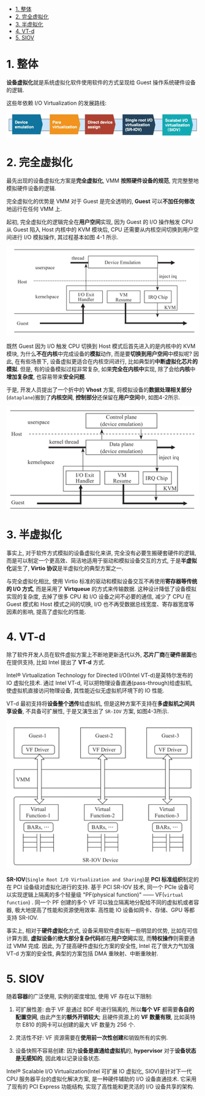 <!-- @import "[TOC]" {cmd="toc" depthFrom=1 depthTo=6 orderedList=false} -->

<!-- code_chunk_output -->

- [1. 整体](#1-整体)
- [2. 完全虚拟化](#2-完全虚拟化)
- [3. 半虚拟化](#3-半虚拟化)
- [4. VT-d](#4-vt-d)
- [5. SIOV](#5-siov)

<!-- /code_chunk_output -->

# 1. 整体

**设备虚拟化**就是系统虚拟化软件使用软件的方式呈现给 Guest 操作系统硬件设备的逻辑.

这些年依赖 I/O Virtualization 的发展路线:

![2023-02-28-13-27-43.png](./images/2023-02-28-13-27-43.png)

# 2. 完全虚拟化

最先出现的设备虚拟化方案是**完全虚拟化**, VMM **按照硬件设备的规范**, 完完整整地模拟硬件设备的逻辑.

完全虚拟化的优势是 VMM 对于 Guest 是完全透明的, **Guest** 可以**不加任何修改**地运行在任何 VMM 上.

起初, 完全虚拟化的逻辑完全在**用户空间**实现, 因为 Guest 的 I/O 操作触发 CPU 从 Guest 陷入 Host 内核中的 KVM 模块后, CPU 还需要从内核空间切换到用户空间进行 I/O 模拟操作, 其过程基本如图 4-1 所示.

![2024-09-20-11-59-36.png](./images/2024-09-20-11-59-36.png)

既然 Guest 因为 I/O 触发 CPU 切换到 Host 模式后首先进入的是内核中的 KVM 模块, 为什么**不在内核**中完成设备的**模拟**动作, 而是要**切换到用户空间**中模拟呢? 因此, 在有些场景下, 设备虚拟更适合在内核空间进行, 比如典型的**中断虚拟化芯片的模拟**. 但是, 有的设备模拟过程非常复杂, 如果**完全在内核中**实现, 除了会给**内核**中**增加复杂度**, 也容易带来**安全问题**.

于是, 开发人员提出了一个折中的 **Vhost** 方案, 将模拟设备的**数据处理相关部分**(`dataplane`)搬到了**内核空间**, **控制部分**还保留在**用户空间**中, 如图4-2所示.

![2024-09-20-12-07-20.png](./images/2024-09-20-12-07-20.png)

# 3. 半虚拟化

事实上, 对于软件方式模拟的设备虚拟化来讲, 完全没有必要生搬硬套硬件的逻辑, 而是可以制定一个更高效、简洁地适用于驱动和模拟设备交互的方式, 于是**半虚拟化**诞生了, **Virtio 协议**是半虚拟化的典型方案之一.

与完全虚拟化相比, 使用 Virtio 标准的驱动和模拟设备交互不再使用**寄存器等传统的 I/O 方式**, 而是采用了 **Virtqueue** 的方式来传输数据. 这种设计降低了设备模拟实现的复杂度, 去掉了很多 CPU 和 I/O 设备之间不必要的通信, 减少了 CPU 在 Guest 模式和 Host 模式之间的切换, I/O 也不再受数据总线宽度、寄存器宽度等因素的影响, 提高了虚拟化的性能.

# 4. VT-d

除了软件开发人员在软件虚拟方案上不断地更新迭代以外, **芯片厂商**在**硬件层面**也在提供支持, 比如 Intel 提出了 **VT-d** 方式.

Intel® Virtualization Technology for Directed I/O(Intel VT-d)是英特尔发布的 IO 虚拟化技术. 通过 Intel VT-d, 可以把物理设备直通(pass-through)给虚拟机, 使虚拟机直接访问物理设备, 其性能近似无虚拟机环境下的 IO 性能.

VT-d 最初支持将**设备整个透传**给虚拟机, 但是这种方案不支持在**多虚拟机之间共享设备**, 不具备可扩展性, 于是又演生出了 `SR-IOV` 方案, 如图4-3所示.

![2024-09-20-12-08-33.png](./images/2024-09-20-12-08-33.png)

**SR-IOV**(`Single Root I/O Virtualization and Sharing`)是 **PCI 标准组织**制定的在 PCI 设备级对虚拟化进行的支持. 基于 PCI SR-IOV 技术, 同一个 PCIe 设备可以实现逻辑上隔离的多个轻量级 "PF(physical function)" —— VF(`virtual function`) . 同一个 PF 创建的多个 VF 可以独立隔离地分配给不同的虚拟机或者容器, 极大地提高了性能和资源使用效率. 高性能 IO 设备如网卡、存储、GPU 等都支持 SR-IOV.

事实上, 相对于**硬件虚拟化**方式, 设备采用软件虚拟有一些明显的优势, 比如在可信计算方面, **虚拟设备**的**绝大部分复杂代码**都在**用户空间**实现, 而**特权操作**则需要通过 VMM 完成. 因此, 为了提高硬件虚拟化方案的安全性, Intel 花了很大力气加强 VT-d 方案的安全性, 典型的方案包括 DMA 重映射、中断重映射.

# 5. SIOV

随着**容器**的广泛使用, 实例的密度增加, 使用 VF 存在以下限制:

1) 可扩展性差: 由于 VF 是通过 BDF 号进行隔离的, 所以**每个 VF** 都需要**各自的配置空间**, 由此产生的**额外开销较大**; 且硬件资源上的 **VF 数量有限**, 比如英特尔 E810 的网卡可以创建的最大 VF 数量为 256 个.

2) 灵活性不好: VF 资源需要在**使用前一次性创建**和销毁所有的实例.

3) 设备快照不容易创建: 因为**设备是直通给虚拟机**的, **hypervisor** 对于**设备状态是无感知的**, 因此难以记录设备状态.

Intel® Scalable I/O Virtualization(Intel 可扩展 IO 虚拟化, SIOV)是针对下一代 CPU 服务器平台的虚拟化解决方案, 是一种硬件辅助的 I/O 设备直通技术. 它采用了现有的 PCI Express 功能结构, 实现了高性能和更灵活的 I/O 设备共享的架构.
